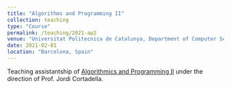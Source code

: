 ```yaml
---
title: "Algorithms and Programming II"
collection: teaching
type: "Course"
permalink: /teaching/2021-ap2
venue: "Universitat Politecnica de Catalunya, Department of Computer Science"
date: 2021-02-01
location: "Barcelona, Spain"
---
```


Teaching assistantship of [Algorithmics and Programming II](https://www.cs.upc.edu/~jordicf/Teaching/AP2/index.html) under the direction of Prof. Jordi Cortadella.
